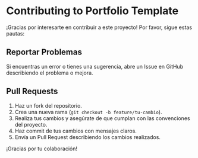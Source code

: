 # Contributing to Portfolio Template

¡Gracias por interesarte en contribuir a este proyecto! Por favor, sigue estas pautas:

## Reportar Problemas

Si encuentras un error o tienes una sugerencia, abre un Issue en GitHub describiendo el problema o mejora.

## Pull Requests

1. Haz un fork del repositorio.
2. Crea una nueva rama (`git checkout -b feature/tu-cambio`).
3. Realiza tus cambios y asegúrate de que cumplan con las convenciones del proyecto.
4. Haz commit de tus cambios con mensajes claros.
5. Envía un Pull Request describiendo los cambios realizados.

¡Gracias por tu colaboración!
